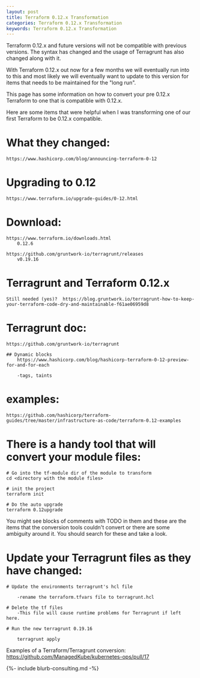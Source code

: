 ```yaml
---
layout: post
title: Terraform 0.12.x Transformation
categories: Terraform 0.12.x Transformation
keywords: Terraform 0.12.x Transformation
---
```


Terraform 0.12.x and future versions will not be compatible with previous versions.  The syntax has changed and the usage of Terragrunt has also changed along with it.

With Terraform 0.12.x out now for a few months we will eventually run into to this and most likely we will eventually want to update to this version for items that needs to be maintained for the "long run".

This page has some information on how to convert your pre 0.12.x Terraform to one that is compatible with 0.12.x.

Here are some items that were helpful when I was transforming one of our first Terraform to be 0.12.x compatible.

# What they changed:
    https://www.hashicorp.com/blog/announcing-terraform-0-12

# Upgrading to 0.12
    https://www.terraform.io/upgrade-guides/0-12.html

# Download:
    https://www.terraform.io/downloads.html
        0.12.6

    https://github.com/gruntwork-io/terragrunt/releases
        v0.19.16

# Terragrunt and Terraform 0.12.x
    Still needed (yes)?  https://blog.gruntwork.io/terragrunt-how-to-keep-your-terraform-code-dry-and-maintainable-f61ae06959d8

# Terragrunt doc:
    https://github.com/gruntwork-io/terragrunt

    ## Dynamic blocks
        https://www.hashicorp.com/blog/hashicorp-terraform-0-12-preview-for-and-for-each

        -tags, taints

# examples:

    https://github.com/hashicorp/terraform-guides/tree/master/infrastructure-as-code/terraform-0.12-examples


# There is a handy tool that will convert your module files:
```
# Go into the tf-module dir of the module to transform
cd <directory with the module files>

# init the project
terraform init

# Do the auto upgrade
terraform 0.12upgrade
```

You might see blocks of comments with TODO in them and these are the items that the conversion tools couldn't convert or there are some ambiguity around it.  You should search for these and take a look.


# Update your Terragrunt files as they have changed:
```
# Update the environments terragrunt's hcl file

    -rename the terraform.tfvars file to terragrunt.hcl

# Delete the tf files
    -This file will cause runtime problems for Terragrunt if left here.

# Run the new terragrunt 0.19.16

    terragrunt apply
```

Examples of a Terraform/Terragrunt conversion: https://github.com/ManagedKube/kubernetes-ops/pull/17

{%- include blurb-consulting.md -%}

